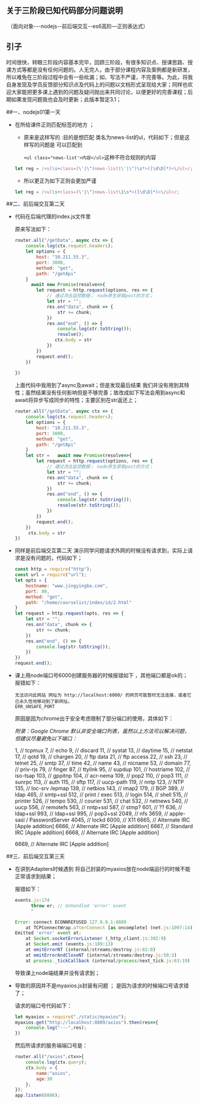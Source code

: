 ##                         关于三阶段已知代码部分问题说明

​											（面向对象---nodejs--前后端交互--es6高阶—正则表达式）

## 引子

​        时间很快，转眼三阶段内容基本完毕，回顾三阶段，有很多知识点、授课思路、授课方式等都是没有任何问题的。人无完人，由于部分课程内容及案例都是新研发，所以难免在三阶段过程中会有一些纰漏；如、写法不严谨，不完善等。为此，将我自身发现及学员反馈部分知识点及代码上的问题以文档形式呈现给大家；同样也欢迎大家能把更多课上遇到的问题及疑问抛出来共同讨论，以便更好的完善课程；后期如果发现问题我也会及时更新；此版本暂定3.1；



##一、nodejs01第一天

- 在所给课件正则匹配标签的地方 ；

  - 原来是这样写的 :目的是想匹配  类名为news-list的ul，代码如下；但是这样写的问题是 可以匹配到

    `<ul class="news-list'>内容</ul>`这种不符合规则的内容

  ```js
  let reg = /<ul\s+class=(\'|\")news-list(\'|\")\s*>([\d\D]*)<\/ul>/;
  ```

  - 所以更正为如下正则会更加严谨

  ```js
  let reg = /<ul\s+class=(\'|\")news-list\1\s*>([\d\D]*)<\/ul>/;
  ```

  

##二、前后端交互第二天

- 代码在后端代理的index.js文件里

  原来写法如下：

  ```js
  router.all("/getData", async ctx => {
      console.log(ctx.request.headers);
      let options = {
          host: "10.211.55.3",
          port: 3000,
          method: "get",
          path: "/getApi"
      }
        await new Promise(resolve=>{
          let request = http.request(options, res => {
              // 通过流去监控数据； node原生获取post的方式；
              let str = "";
              res.on("data", chunk => {
                  str += chunk;
              })
              res.on("end", () => {
                  console.log(str.toString());
                  resolve();
                 ctx.body = str
              })
          })
          request.end();
      })
      
  })
  ```

  上面代码中我用到了async及await；但是发现最后结果  我们并没有用到其特性；虽然结果没有任何影响但是不够完善；故改成如下写法会用到async和await将异步写成同步的特性；主要区别在str返还上；

  ```js
  router.all("/getData", async ctx => {
      console.log(ctx.request.headers);
      let options = {
          host: "10.211.55.3",
          port: 3000,
          method: "get",
          path: "/getApi"
      }
      let str =   await new Promise(resolve=>{
          let request = http.request(options, res => {
              // 通过流去监控数据； node原生获取post的方式；
              let str = "";
              res.on("data", chunk => {
                  str += chunk;
              })
              res.on("end", () => {
                  console.log(str.toString());
                  resolve(str.toString());
              })
          })
          request.end();
      })
       ctx.body = str
  })
  ```



- 同样是前后端交互第二天  演示同学问题请求外网的时候没有请求到，实际上请求是没有问题的，代码如下；

  ```js
  const http = require("http");
  const url = require("url");
  let opts = {
      hostname: "www.jingyingba.com",
      port: 80,
      method: "get",
      path: "/home/courselist/index/id/2.html"
  }
  let request = http.request(opts, res => {
      let str = "";
      res.on("data", chunk => {
          str += chunk;
      })
      res.on("end", () => {
          console.log(str.toString());
      })
  })
  request.end();
  ```

  

- 课上用node端口号6000创建服务器的时候报错如下  ，其他端口都是ok的；报错如下：

  ```
  无法访问此网站 网址为 http://localhost:6000/ 的网页可能暂时无法连接，或者它已永久性地移动到了新网址。
  ERR_UNSAFE_PORT
  ```

  原因是因为chrome出于安全考虑限制了部分端口的使用，具体如下：

  *附录：Google Chrome 默认非安全端口列表，虽然以上方法可以解决问题，但建议尽量避免以下端口：*

    1,    // tcpmux
    7,    // echo
    9,    // discard
    11,   // systat
    13,   // daytime
    15,   // netstat
    17,   // qotd
    19,   // chargen
    20,   // ftp data
    21,   // ftp access
    22,   // ssh
    23,   // telnet
    25,   // smtp
    37,   // time
    42,   // name
    43,   // nicname
    53,   // domain
    77,   // priv-rjs
    79,   // finger
    87,   // ttylink
    95,   // supdup
    101,  // hostriame
    102,  // iso-tsap
    103,  // gppitnp
    104,  // acr-nema
    109,  // pop2
    110,  // pop3
    111,  // sunrpc
    113,  // auth
    115,  // sftp
    117,  // uucp-path
    119,  // nntp
    123,  // NTP
    135,  // loc-srv /epmap
    139,  // netbios
    143,  // imap2
    179,  // BGP
    389,  // ldap
    465,  // smtp+ssl
    512,  // print / exec
    513,  // login
    514,  // shell
    515,  // printer
    526,  // tempo
    530,  // courier
    531,  // chat
    532,  // netnews
    540,  // uucp
    556,  // remotefs
    563,  // nntp+ssl
    587,  // stmp?
    601,  // ??
    636,  // ldap+ssl
    993,  // ldap+ssl
    995,  // pop3+ssl
    2049, // nfs
    3659, // apple-sasl / PasswordServer
    4045, // lockd
    6000, // X11
    6665, // Alternate IRC [Apple addition]
    6666, // Alternate IRC [Apple addition]
    6667, // Standard IRC [Apple addition]
    6668, // Alternate IRC [Apple addition]

    6669, // Alternate IRC [Apple addition]

  

  

##三、前后端交互第三天

- 在讲到Adapters时候遇到  将自己封装的myaxios放在node端运行的时候不能正常请求到结果；

  报错如下：

  ```js
  events.js:174
        throw er; // Unhandled 'error' event
        ^
  
  Error: connect ECONNREFUSED 127.0.0.1:8889
      at TCPConnectWrap.afterConnect [as oncomplete] (net.js:1097:14)
  Emitted 'error' event at:
      at Socket.socketErrorListener (_http_client.js:392:9)
      at Socket.emit (events.js:189:13)
      at emitErrorNT (internal/streams/destroy.js:82:8)
      at emitErrorAndCloseNT (internal/streams/destroy.js:50:3)
      at process._tickCallback (internal/process/next_tick.js:63:19)
  ```

  导致课上node端结果并没有请求到；

- 导致的原因并不是myaxios.js封装有问题 ； 是因为请求的时候端口号请求错了；

  请求的端口号代码如下：

  ```js
  let myaxios = require("./static/myaxios");
  myaxios.get("http://localhost:8889/axios").then(res=>{
      console.log("---",res);
  })
  ```

  然后所请求的服务端端口号是：

  ```js
  router.all("/axios",ctx=>{
      console.log(ctx.query);
      ctx.body = {
          name:"axios",
          age:30
      };
  });
  app.listen(8886);
  ```

  